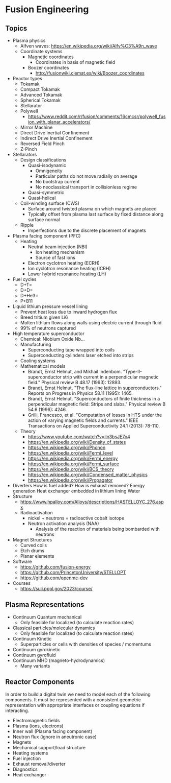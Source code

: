 # Fusion Engineering

## Topics

- Plasma physics
  - Alfven waves: https://en.wikipedia.org/wiki/Alfv%C3%A9n_wave
  - Coordinate systems
    - Magnetic coordinates
      - Coordinates in basis of magnetic field
    - Boozer coordinates
      - http://fusionwiki.ciemat.es/wiki/Boozer_coordinates
- Reactor types
  - Tokamak
  - Compact Tokamak
  - Advanced Tokamak
  - Spherical Tokamak
  - Stellarator
  - Polywell
    - https://www.reddit.com/r/fusion/comments/16cmcsr/polywell_fusion_with_planar_accelerators/
  - Mirror Machine
  - Direct Drive Inertial Confinement
  - Indirect Drive Inertial Confinement
  - Reversed Field Pinch
  - Z-Pinch
- Stellarators
  - Design classifications
    - Quasi-isodynamic
      - Omnigeneity
      - Particular paths do not move radially on average
      - No bootstrap current
      - No neoclassical transport in collisionless regime
    - Quasi-symmetric
    - Quasi-helical
  - Coil-winding surface (CWS)
    - Surface around twisted plasma on which magnets are placed
    - Typically offset from plasma last surface by fixed distance along surface normal
  - Ripple
    - Imperfections due to the discrete placement of magnets
- Plasma facing component (PFC)
  - Heating
    - Neutral beam injection (NBI)
      - Ion heating mechanism
      - Source of fast ions
    - Electron cyclotron heating (ECRH)
    - Ion cyclotron resonance heating (ICRH)
    - Lower hybrid resonance heating (LH) 
- Fuel cycles
  - D+T=
  - D+D=
  - D+He3=
  - P+B11
- Liquid lithium pressure vessel lining
  - Prevent heat loss due to inward hydrogen flux
  - Breed tritium given Li6
  - Molten lithium flows along walls using electric current through fluid
  - 99% of neutrons captured
- High temperature superconductor
  - Chemical: Niobium Oxide Nb…
  - Manufacturing
    - Superconducting tape wrapped into coils
    - Superconducting cylinders laser etched into strips
  - Cooling systems
  - Mathematical models
    - Brandt, Ernst Helmut, and Mikhail Indenbom. "Type-II-superconductor strip with current in a perpendicular magnetic field." Physical review B 48.17 (1993): 12893.
    - Brandt, Ernst Helmut. "The flux-line lattice in superconductors." Reports on Progress in Physics 58.11 (1995): 1465.
    - Brandt, Ernst Helmut. "Superconductors of finite thickness in a perpendicular magnetic field: Strips and slabs." Physical review B 54.6 (1996): 4246.
    - Grilli, Francesco, et al. "Computation of losses in HTS under the action of varying magnetic fields and currents." IEEE Transactions on Applied Superconductivity 24.1 (2013): 78-110.
  - Theory
    - https://www.youtube.com/watch?v=iln3bsJE7o4
    - https://en.wikipedia.org/wiki/Density_of_states
    - https://en.wikipedia.org/wiki/Phonon
    - https://en.wikipedia.org/wiki/Fermi_level
    - https://en.wikipedia.org/wiki/Fermi_energy
    - https://en.wikipedia.org/wiki/Fermi_surface
    - https://en.wikipedia.org/wiki/BCS_theory
    - https://en.wikipedia.org/wiki/Condensed_matter_physics
    - https://en.wikipedia.org/wiki/Propagator
- Diverters
How is fuel added?
How is exhaust removed?
Energy generation
Heat exchanger embedded in lithium lining
Water
- Structure
  - https://www.hpalloy.com/Alloys/descriptions/HASTELLOYC_276.aspx
  - Radioactivation
    - nickel + neutrons = radioactive cobalt isotope
    - Neutron activation analysis (NAA)
      - Analysis of the reaction of materials being bombarded with neutrons
- Magnet Structures
  - Curved coils
  - Etch drums
  - Planar elements
- Software
  - https://github.com/fusion-energy
  - https://github.com/PrincetonUniversity/STELLOPT
  - https://github.com/openmc-dev
- Courses
  - https://suli.pppl.gov/2023/course/

## Plasma Representations

- Continuum Quantum mechanical
  - Only feasible for localized (to calculate reaction rates)
- Classical particles/molecular dynamics
  - Only feasible for localized (to calculate reaction rates)
- Continuum Kinetic
  - Superparticles or cells with densities of species / momentums
- Continuum gyrokinetic
- Continuum gyrofluid
- Continuum MHD (magneto-hydrodynamics)
  - Many variants

## Reactor Components

In order to build a digital twin we need to model each of the following components. It must be represented with a consistent geometric representation with appropriate interfaces or coupling equations if interacting.
- Electromagnetic fields
- Plasma (ions, electrons)
- Inner wall (Plasma facing component)
- Neutron flux (ignore in aneutronic case)
- Magnets
- Mechanical support/load structure
- Heating systems
- Fuel injection
- Exhaust removal/diverter
- Diagnostics
- Heat exchanger
